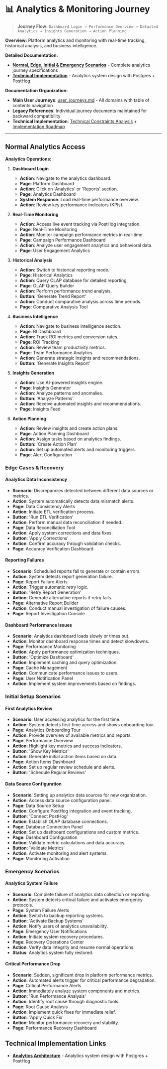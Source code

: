 # 📊 Analytics & Monitoring Journey

> **Journey Flow:** `Dashboard Login → Performance Overview → Detailed Analytics → Insights Generation → Action Planning`

**Overview:** Platform analytics and monitoring with real-time tracking, historical analysis, and business intelligence.

**Detailed Documentation:**
- **[Normal, Edge, Initial & Emergency Scenarios](user_journeys_analytics.md)** - Complete analytics journey specifications
- **[Technical Implementation](analytics_architecture.md)** - Analytics system design with Postgres + PostHog

**Documentation Organization:**
- **Main User Journeys**: [user_journeys.md](user_journeys.md) - All domains with table of contents navigation
- **Legacy References**: Individual journey documents maintained for backward compatibility
- **Technical Implementation**: [Technical Constraints Analysis](technical_constraints_analysis.md) + [Implementation Roadmap](implementation_roadmap.md)

---

## Normal Analytics Access

**Analytics Operations:**
1. **Dashboard Login**
   - **Action**: Navigate to the analytics dashboard.
   - **Page**: Platform Dashboard
   - **Action**: Click on 'Analytics' or 'Reports' section.
   - **Page**: Analytics Dashboard
   - **System Response**: Load real-time performance overview.
   - **Action**: Review key performance indicators (KPIs).

2. **Real-Time Monitoring**
   - **Action**: Access live event tracking via PostHog integration.
   - **Page**: Real-Time Monitoring
   - **Action**: Monitor campaign performance metrics in real-time.
   - **Page**: Campaign Performance Dashboard
   - **Action**: Analyze user engagement analytics and behavioral data.
   - **Page**: User Engagement Analytics

3. **Historical Analysis**
   - **Action**: Switch to historical reporting mode.
   - **Page**: Historical Analytics
   - **Action**: Query OLAP database for detailed reporting.
   - **Page**: OLAP Query Builder
   - **Action**: Perform performance trend analysis.
   - **Button**: 'Generate Trend Report'
   - **Action**: Conduct comparative analysis across time periods.
   - **Page**: Comparative Analysis Tool

4. **Business Intelligence**
   - **Action**: Navigate to business intelligence section.
   - **Page**: BI Dashboard
   - **Action**: Track ROI metrics and conversion rates.
   - **Page**: ROI Tracking
   - **Action**: Review team productivity metrics.
   - **Page**: Team Performance Analytics
   - **Action**: Generate strategic insights and recommendations.
   - **Button**: 'Generate Insights Report'

5. **Insights Generation**
   - **Action**: Use AI-powered insights engine.
   - **Page**: Insights Generator
   - **Action**: Analyze patterns and anomalies.
   - **Button**: 'Analyze Patterns'
   - **Action**: Receive automated insights and recommendations.
   - **Page**: Insights Feed

6. **Action Planning**
   - **Action**: Review insights and create action plans.
   - **Page**: Action Planning Dashboard
   - **Action**: Assign tasks based on analytics findings.
   - **Button**: 'Create Action Plan'
   - **Action**: Set up automated alerts and monitoring triggers.
   - **Page**: Alert Configuration

### Edge Cases & Recovery

#### **Analytics Data Inconsistency**
- **Scenario**: Discrepancies detected between different data sources or metrics.
- **Action**: System automatically detects data mismatch alerts.
- **Page**: Data Consistency Alerts
- **Action**: Initiate ETL verification process.
- **Button**: 'Run ETL Verification'
- **Action**: Perform manual data reconciliation if needed.
- **Page**: Data Reconciliation Tool
- **Action**: Apply system corrections and data fixes.
- **Button**: 'Apply Corrections'
- **Action**: Confirm accuracy through validation checks.
- **Page**: Accuracy Verification Dashboard

#### **Reporting Failures**
- **Scenario**: Scheduled reports fail to generate or contain errors.
- **Action**: System detects report generation failure.
- **Page**: Report Failure Alerts
- **Action**: Trigger automatic retry logic.
- **Button**: 'Retry Report Generation'
- **Action**: Generate alternative reports if retry fails.
- **Page**: Alternative Report Builder
- **Action**: Conduct manual investigation of failure causes.
- **Page**: Report Investigation Console

#### **Dashboard Performance Issues**
- **Scenario**: Analytics dashboard loads slowly or times out.
- **Action**: Monitor dashboard response times and detect slowdowns.
- **Page**: Performance Monitoring
- **Action**: Apply performance optimization techniques.
- **Button**: 'Optimize Dashboard'
- **Action**: Implement caching and query optimization.
- **Page**: Cache Management
- **Action**: Communicate performance issues to users.
- **Page**: User Notification Panel
- **Action**: Implement system improvements based on findings.

### Initial Setup Scenarios

#### **First Analytics Review**
- **Scenario**: User accessing analytics for the first time.
- **Action**: System detects first-time access and shows onboarding tour.
- **Page**: Analytics Onboarding Tour
- **Action**: Provide overview of available metrics and reports.
- **Page**: Performance Overview
- **Action**: Highlight key metrics and success indicators.
- **Button**: 'Show Key Metrics'
- **Action**: Generate initial action items based on data.
- **Page**: Action Items Dashboard
- **Action**: Set up regular review schedule and alerts.
- **Button**: 'Schedule Regular Reviews'

#### **Data Source Configuration**
- **Scenario**: Setting up analytics data sources for new organization.
- **Action**: Access data source configuration panel.
- **Page**: Data Source Setup
- **Action**: Configure PostHog integration and event tracking.
- **Button**: 'Connect PostHog'
- **Action**: Establish OLAP database connections.
- **Page**: Database Connection Panel
- **Action**: Set up dashboard configurations and custom metrics.
- **Page**: Dashboard Configuration
- **Action**: Validate metric calculations and data accuracy.
- **Button**: 'Validate Metrics'
- **Action**: Activate monitoring and alert systems.
- **Page**: Monitoring Activation

### Emergency Scenarios

#### **Analytics System Failure**
- **Scenario**: Complete failure of analytics data collection or reporting.
- **Action**: System detects critical failure and activates emergency protocols.
- **Page**: System Failure Alerts
- **Action**: Switch to backup reporting systems.
- **Button**: 'Activate Backup Systems'
- **Action**: Notify users of analytics unavailability.
- **Page**: Emergency User Notifications
- **Action**: Initiate system recovery procedures.
- **Page**: Recovery Operations Center
- **Action**: Verify data integrity and resume normal operations.
- **Status**: Analytics system fully restored.

#### **Critical Performance Drop**
- **Scenario**: Sudden, significant drop in platform performance metrics.
- **Action**: Automated alerts trigger for critical performance degradation.
- **Page**: Critical Performance Alerts
- **Action**: Immediately analyze system components and metrics.
- **Button**: 'Run Performance Analysis'
- **Action**: Identify root cause through diagnostic tools.
- **Page**: Root Cause Analysis
- **Action**: Implement quick fixes for immediate relief.
- **Button**: 'Apply Quick Fix'
- **Action**: Monitor performance recovery and stability.
- **Page**: Performance Recovery Dashboard

## Technical Implementation Links

- **[Analytics Architecture](analytics_architecture.md)** - Analytics system design with Postgres + PostHog